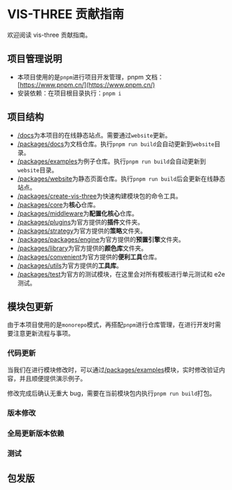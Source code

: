 # VIS-THREE 贡献指南

欢迎阅读 vis-three 贡献指南。

## 项目管理说明

- 本项目使用的是`pnpm`进行项目开发管理，pnpm 文档：[https://www.pnpm.cn/](https://www.pnpm.cn/)
- 安装依赖：在项目根目录执行：`pnpm i`

## 项目结构

- [/docs](/docs)为本项目的在线静态站点。需要通过`website`更新。
- [/packages/docs](/packages/docs)为文档仓库。执行`pnpm run build`会自动更新到`website`目录。
- [/packages/examples](/packages/examples)为例子仓库。执行`pnpm run build`会自动更新到`website`目录。
- [/packages/website](/packages/website)为静态页面仓库。执行`pnpm run build`后会更新在线静态站点。
- [/packages/create-vis-three](/packages/create-vis-three)为快速构建模块包的命令工具。
- [/packages/core](/packages/core)为**核心**仓库。
- [/packages/middleware](/packages/middleware)为**配置化核心**仓库。
- [/packages/plugins](/packages/plugins)为官方提供的**插件**文件夹。
- [/packages/strategy](/packages/strategy)为官方提供的**策略**文件夹。
- [/packages/packages/engine](/packages/packages/engine)为官方提供的**预置引擎**文件夹。
- [/packages/library](/packages/library)为官方提供的**颜色库**文件夹。
- [/packages/convenient](/packages/convenient)为官方提供的**便利工具**仓库。
- [/packages/utils](/packages/utils)为官方提供的**工具库**。
- [/packages/test](/packages/test)为官方的测试模块，在这里会对所有模板进行单元测试和 e2e 测试。

## 模块包更新

由于本项目使用的是`monorepo`模式，再搭配`pnpm`进行仓库管理，在进行开发时需要注意更新流程与事项。

### 代码更新

当我们在进行模块修改时，可以通过[/packages/examples](/packages/examples)模块，实时修改验证内容，并且顺便提供演示例子。

修改完成后确认无重大 bug，需要在当前模块包内执行`pnpm run build`打包。

### 版本修改

### 全局更新版本依赖

### 测试

## 包发版
